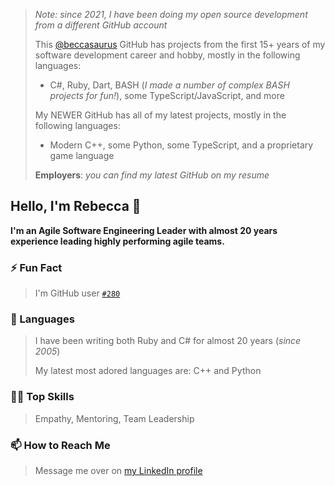 > _Note: since 2021, I have been doing my open source development from a different GitHub account_
>
> This [@beccasaurus](https://github.com/beccasaurus) GitHub has projects from the first 15+ years of my software development career and hobby, mostly in the following languages:
> - C#, Ruby, Dart, BASH (_I made a number of complex BASH projects for fun!_), some TypeScript/JavaScript, and more
>
> My NEWER GitHub has all of my latest projects, mostly in the following languages:
> - Modern C++, some Python, some TypeScript, and a proprietary game language
>
> **Employers**: _you can find my latest GitHub on my resume_

## Hello, I'm Rebecca 👋

**I'm an Agile Software Engineering Leader with almost 20 years experience leading highly performing agile teams.**

### ⚡ Fun Fact
> I'm GitHub user [`#280`](https://caius.github.io/github_id/#beccasaurus)

### 💎 Languages
> I have been writing both Ruby and C# for almost 20 years (_since 2005_)
>
> My latest most adored languages are: C++ and Python

### 👩‍💻 Top Skills
> Empathy, Mentoring, Team Leadership

### 📫 How to Reach Me
> Message me over on [my LinkedIn profile](https://www.linkedin.com/in/beccasaurus/)
